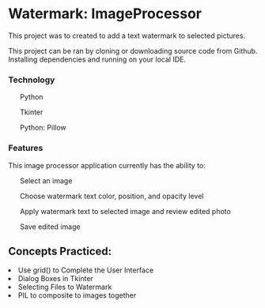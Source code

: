 <h1>Watermark: ImageProcessor</h1>

This project was to created to add a text watermark to selected pictures.

This project can be ran by cloning or downloading source code from Github. Installing dependencies and running on your local IDE.


<h3>Technology </h3>
<ul> Python</ul>
<ul>Tkinter </ul>
<ul>Python: Pillow </ul>




<h3>Features</h3>

This image processor application currently has the ability to:
<ul>
Select an image
</ul>
<ul>
Choose watermark text color, position, and opacity level
</ul>
<ul>
Apply watermark text to selected image and review edited photo
</ul>
<ul>
Save edited image 
</ul>

<h2>Concepts Practiced:</h2>
<li>Use grid() to Complete the User Interface
<li>Dialog Boxes in Tkinter
<li>Selecting Files to Watermark
<li> PIL to composite to images together
<br>
